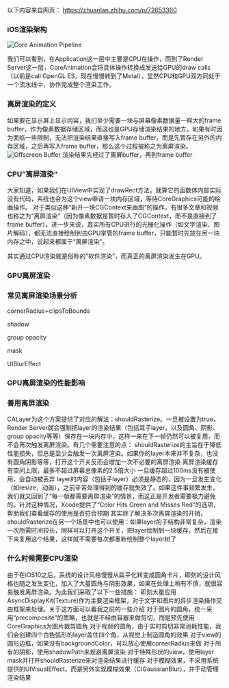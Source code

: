 以下内容来自网页：
https://zhuanlan.zhihu.com/p/72653360


### iOS渲染架构

![Core Animation Pipeline](https://user-images.githubusercontent.com/2444212/166099011-069837c0-52c4-4fa6-8f2a-e4375c9bec6f.jpg)

我们可以看到，在Application这一层中主要是CPU在操作，而到了Render Server这一层，CoreAnimation会将具体操作转换成发送给GPU的draw calls（以前是call OpenGL ES，现在慢慢转到了Metal），显然CPU和GPU双方同处于一个流水线中，协作完成整个渲染工作。



### 离屏渲染的定义
如果要在显示屏上显示内容，我们至少需要一块与屏幕像素数据量一样大的frame buffer，作为像素数据存储区域，而这也是GPU存储渲染结果的地方。如果有时因为面临一些限制，无法把渲染结果直接写入frame buffer，而是先暂存在另外的内存区域，之后再写入frame buffer，那么这个过程被称之为离屏渲染。
![Offscreen Buffer](https://user-images.githubusercontent.com/2444212/166099038-315012ce-2883-42b0-8497-9e957ff0d246.png)
渲染结果先经过了离屏buffer，再到frame buffer



### CPU”离屏渲染“
大家知道，如果我们在UIView中实现了drawRect方法，就算它的函数体内部实际没有代码，系统也会为这个view申请一块内存区域，等待CoreGraphics可能的绘画操作。
对于类似这种“新开一块CGContext来画图“的操作，有很多文章和视频也称之为“离屏渲染”（因为像素数据是暂时存入了CGContext，而不是直接到了frame buffer）。进一步来说，其实所有CPU进行的光栅化操作（如文字渲染、图片解码），都无法直接绘制到由GPU掌管的frame buffer，只能暂时先放在另一块内存之中，说起来都属于“离屏渲染”。

其实通过CPU渲染就是俗称的“软件渲染”，而真正的离屏渲染发生在GPU。


### GPU离屏渲染



### 常见离屏渲染场景分析

cornerRadius+clipsToBounds

shadow

group opacity

mask

UIBlurEffect



### GPU离屏渲染的性能影响



### 善用离屏渲染
CALayer为这个方案提供了对应的解法：shouldRasterize。一旦被设置为true，Render Server就会强制把layer的渲染结果（包括其子layer，以及圆角、阴影、group opacity等等）保存在一块内存中，这样一来在下一帧仍然可以被复用，而不会再次触发离屏渲染。有几个需要注意的点：
shouldRasterize的主旨在于降低性能损失，但总是至少会触发一次离屏渲染。如果你的layer本来并不复杂，也没有圆角阴影等等，打开这个开关反而会增加一次不必要的离屏渲染
离屏渲染缓存有空间上限，最多不超过屏幕总像素的2.5倍大小
一旦缓存超过100ms没有被使用，会自动被丢弃
layer的内容（包括子layer）必须是静态的，因为一旦发生变化（如resize，动画），之前辛苦处理得到的缓存就失效了。如果这件事频繁发生，我们就又回到了“每一帧都需要离屏渲染”的情景，而这正是开发者需要极力避免的。针对这种情况，Xcode提供了“Color Hits Green and Misses Red”的选项，帮助我们查看缓存的使用是否符合预期
其实除了解决多次离屏渲染的开销，shouldRasterize在另一个场景中也可以使用：如果layer的子结构非常复杂，渲染一次所需时间较长，同样可以打开这个开关，把layer绘制到一块缓存，然后在接下来复用这个结果，这样就不需要每次都重新绘制整个layer树了


### 什么时候需要CPU渲染




由于在iOS10之后，系统的设计风格慢慢从扁平化转变成圆角卡片，即刻的设计风格也随之发生变化，加入了大量圆角与阴影效果，如果在处理上稍有不慎，就很容易触发离屏渲染。为此我们采取了以下一些措施：
即刻大量应用AsyncDisplayKit(Texture)作为主要渲染框架，对于文字和图片的异步渲染操作交由框架来处理。关于这方面可以看我之前的一些介绍
对于图片的圆角，统一采用“precomposite”的策略，也就是不经由容器来做剪切，而是预先使用CoreGraphics为图片裁剪圆角
对于视频的圆角，由于实时剪切非常消耗性能，我们会创建四个白色弧形的layer盖住四个角，从视觉上制造圆角的效果
对于view的圆形边框，如果没有backgroundColor，可以放心使用cornerRadius来做
对于所有的阴影，使用shadowPath来规避离屏渲染
对于特殊形状的view，使用layer mask并打开shouldRasterize来对渲染结果进行缓存
对于模糊效果，不采用系统提供的UIVisualEffect，而是另外实现模糊效果（CIGaussianBlur），并手动管理渲染结果






